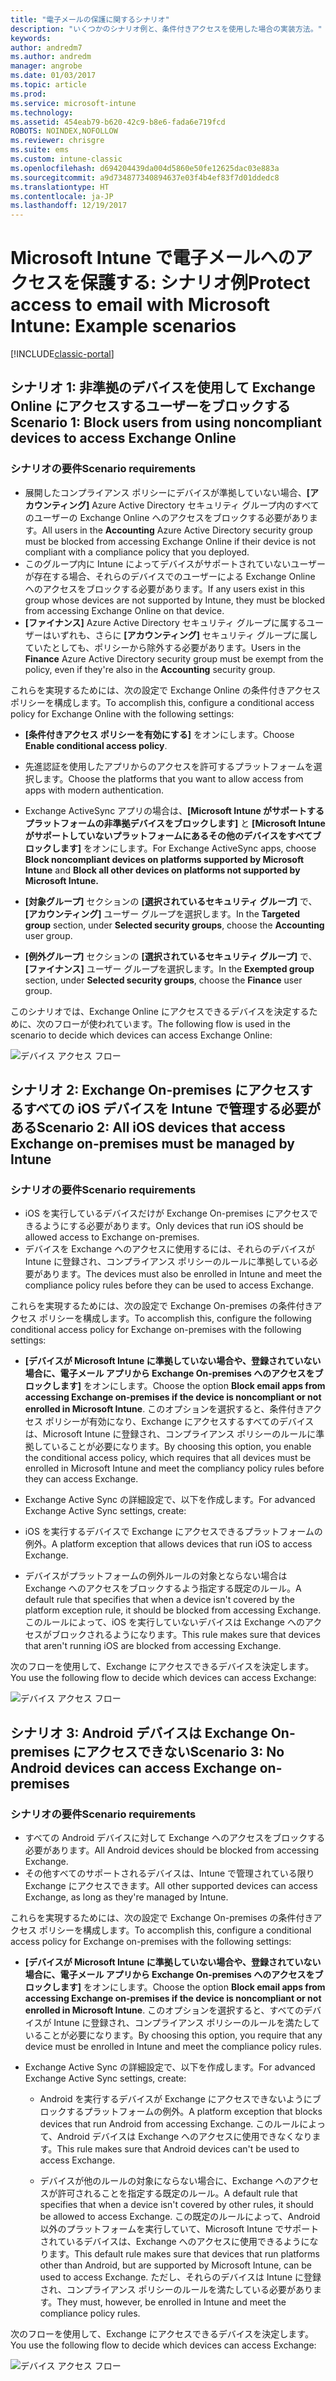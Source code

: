 ```yaml
---
title: "電子メールの保護に関するシナリオ"
description: "いくつかのシナリオ例と、条件付きアクセスを使用した場合の実装方法。"
keywords: 
author: andredm7
ms.author: andredm
manager: angrobe
ms.date: 01/03/2017
ms.topic: article
ms.prod: 
ms.service: microsoft-intune
ms.technology: 
ms.assetid: 454eab79-b620-42c9-b8e6-fada6e719fcd
ROBOTS: NOINDEX,NOFOLLOW
ms.reviewer: chrisgre
ms.suite: ems
ms.custom: intune-classic
ms.openlocfilehash: d694204439da004d5860e50fe12625dac03e883a
ms.sourcegitcommit: a9d734877340894637e03f4b4ef83f7d01ddedc8
ms.translationtype: HT
ms.contentlocale: ja-JP
ms.lasthandoff: 12/19/2017
---
```

# <a name="protect-access-to-email-with-microsoft-intune-example-scenarios"></a><span data-ttu-id="13022-103">Microsoft Intune で電子メールへのアクセスを保護する: シナリオ例</span><span class="sxs-lookup"><span data-stu-id="13022-103">Protect access to email with Microsoft Intune: Example scenarios</span></span>

[!INCLUDE[classic-portal](../includes/classic-portal.md)]

## <a name="scenario-1-block-users-from-using-noncompliant-devices-to-access-exchange-online"></a><span data-ttu-id="13022-104">シナリオ 1: 非準拠のデバイスを使用して Exchange Online にアクセスするユーザーをブロックする</span><span class="sxs-lookup"><span data-stu-id="13022-104">Scenario 1: Block users from using noncompliant devices to access Exchange Online</span></span>
### <a name="scenario-requirements"></a><span data-ttu-id="13022-105">シナリオの要件</span><span class="sxs-lookup"><span data-stu-id="13022-105">Scenario requirements</span></span>
- <span data-ttu-id="13022-106">展開したコンプライアンス ポリシーにデバイスが準拠していない場合、**[アカウンティング]** Azure Active Directory セキュリティ グループ内のすべてのユーザーの Exchange Online へのアクセスをブロックする必要があります。</span><span class="sxs-lookup"><span data-stu-id="13022-106">All users in the **Accounting** Azure Active Directory security group must be blocked from accessing Exchange Online if their device is not compliant with a compliance policy that you deployed.</span></span>
- <span data-ttu-id="13022-107">このグループ内に Intune によってデバイスがサポートされていないユーザーが存在する場合、それらのデバイスでのユーザーによる Exchange Online へのアクセスをブロックする必要があります。</span><span class="sxs-lookup"><span data-stu-id="13022-107">If any users exist in this group whose devices are not supported by Intune, they must be blocked from accessing Exchange Online on that device.</span></span>
- <span data-ttu-id="13022-108">**[ファイナンス]** Azure Active Directory セキュリティ グループに属するユーザーはいずれも、さらに **[アカウンティング]** セキュリティ グループに属していたとしても、ポリシーから除外する必要があります。</span><span class="sxs-lookup"><span data-stu-id="13022-108">Users in the **Finance** Azure Active Directory security group must be exempt from the policy, even if they're also in the **Accounting** security group.</span></span>

<span data-ttu-id="13022-109">これらを実現するためには、次の設定で Exchange Online の条件付きアクセス ポリシーを構成します。</span><span class="sxs-lookup"><span data-stu-id="13022-109">To accomplish this, configure a conditional access policy for Exchange Online with the following settings:</span></span>

- <span data-ttu-id="13022-110">**[条件付きアクセス ポリシーを有効にする]** をオンにします。</span><span class="sxs-lookup"><span data-stu-id="13022-110">Choose **Enable conditional access policy**.</span></span>

- <span data-ttu-id="13022-111">先進認証を使用したアプリからのアクセスを許可するプラットフォームを選択します。</span><span class="sxs-lookup"><span data-stu-id="13022-111">Choose the platforms that you want to allow access from apps with modern authentication.</span></span>
- <span data-ttu-id="13022-112">Exchange ActiveSync アプリの場合は、**[Microsoft Intune がサポートするプラットフォームの非準拠デバイスをブロックします]** と **[Microsoft Intune がサポートしていないプラットフォームにあるその他のデバイスをすべてブロックします]** をオンにします。</span><span class="sxs-lookup"><span data-stu-id="13022-112">For Exchange ActiveSync apps, choose **Block noncompliant devices on platforms supported by Microsoft Intune** and **Block all other devices on platforms not supported by Microsoft Intune.**</span></span>
-   <span data-ttu-id="13022-113">**[対象グループ]** セクションの **[選択されているセキュリティ グループ]** で、**[アカウンティング]** ユーザー グループを選択します。</span><span class="sxs-lookup"><span data-stu-id="13022-113">In the **Targeted group** section, under **Selected security groups**, choose the **Accounting** user group.</span></span>

-   <span data-ttu-id="13022-114">**[例外グループ]** セクションの **[選択されているセキュリティ グループ]** で、**[ファイナンス]** ユーザー グループを選択します。</span><span class="sxs-lookup"><span data-stu-id="13022-114">In the **Exempted group** section, under **Selected security groups**, choose the **Finance** user group.</span></span>


<span data-ttu-id="13022-115">このシナリオでは、Exchange Online にアクセスできるデバイスを決定するために、次のフローが使われています。</span><span class="sxs-lookup"><span data-stu-id="13022-115">The following flow is used in the scenario to decide which devices can access Exchange Online:</span></span>

![デバイス アクセス フロー](./media/ConditionalAccess8-5.png)

## <a name="scenario-2-all-ios-devices-that-access-exchange-on-premises-must-be-managed-by-intune"></a><span data-ttu-id="13022-117">シナリオ 2: Exchange On-premises にアクセスするすべての iOS デバイスを Intune で管理する必要がある</span><span class="sxs-lookup"><span data-stu-id="13022-117">Scenario 2: All iOS devices that access Exchange on-premises must be managed by Intune</span></span>
### <a name="scenario-requirements"></a><span data-ttu-id="13022-118">シナリオの要件</span><span class="sxs-lookup"><span data-stu-id="13022-118">Scenario requirements</span></span>
- <span data-ttu-id="13022-119">iOS を実行しているデバイスだけが Exchange On-premises にアクセスできるようにする必要があります。</span><span class="sxs-lookup"><span data-stu-id="13022-119">Only devices that run iOS should be allowed access to Exchange on-premises.</span></span>
- <span data-ttu-id="13022-120">デバイスを Exchange へのアクセスに使用するには、それらのデバイスが Intune に登録され、コンプライアンス ポリシーのルールに準拠している必要があります。</span><span class="sxs-lookup"><span data-stu-id="13022-120">The devices must also be enrolled in Intune and meet the compliance policy rules before they can be used to access Exchange.</span></span>

<span data-ttu-id="13022-121">これらを実現するためには、次の設定で Exchange On-premises の条件付きアクセス ポリシーを構成します。</span><span class="sxs-lookup"><span data-stu-id="13022-121">To accomplish this, configure the following conditional access policy for Exchange on-premises with the following settings:</span></span>

-   <span data-ttu-id="13022-122">**[デバイスが Microsoft Intune に準拠していない場合や、登録されていない場合に、電子メール アプリから Exchange On-premises へのアクセスをブロックします]** をオンにします。</span><span class="sxs-lookup"><span data-stu-id="13022-122">Choose the option **Block email apps from accessing Exchange on-premises if the device is noncompliant or not enrolled in Microsoft Intune**.</span></span> <span data-ttu-id="13022-123">このオプションを選択すると、条件付きアクセス ポリシーが有効になり、Exchange にアクセスするすべてのデバイスは、Microsoft Intune に登録され、コンプライアンス ポリシーのルールに準拠していることが必要になります。</span><span class="sxs-lookup"><span data-stu-id="13022-123">By choosing this option, you enable the conditional access policy, which requires that all devices must be enrolled in Microsoft Intune and meet the compliancy policy rules before they can access Exchange.</span></span>

-   <span data-ttu-id="13022-124">Exchange Active Sync の詳細設定で、以下を作成します。</span><span class="sxs-lookup"><span data-stu-id="13022-124">For advanced Exchange Active Sync settings, create:</span></span>

  -   <span data-ttu-id="13022-125">iOS を実行するデバイスで Exchange にアクセスできるプラットフォームの例外。</span><span class="sxs-lookup"><span data-stu-id="13022-125">A platform exception that allows devices that run iOS to access Exchange.</span></span>   

  -   <span data-ttu-id="13022-126">デバイスがプラットフォームの例外ルールの対象とならない場合は Exchange へのアクセスをブロックするよう指定する既定のルール。</span><span class="sxs-lookup"><span data-stu-id="13022-126">A default rule that specifies that when a device isn't covered by the platform exception rule, it should be blocked from accessing Exchange.</span></span> <span data-ttu-id="13022-127">このルールによって、iOS を実行していないデバイスは Exchange へのアクセスがブロックされるようになります。</span><span class="sxs-lookup"><span data-stu-id="13022-127">This rule makes sure that devices that aren't running iOS are blocked from accessing Exchange.</span></span>

<span data-ttu-id="13022-128">次のフローを使用して、Exchange にアクセスできるデバイスを決定します。</span><span class="sxs-lookup"><span data-stu-id="13022-128">You use the following flow to decide which devices can access Exchange:</span></span>

![デバイス アクセス フロー](./media/ConditionalAccess8-3.png)

## <a name="scenario-3-no-android-devices-can-access-exchange-on-premises"></a><span data-ttu-id="13022-130">シナリオ 3: Android デバイスは Exchange On-premises にアクセスできない</span><span class="sxs-lookup"><span data-stu-id="13022-130">Scenario 3: No Android devices can access Exchange on-premises</span></span>
### <a name="scenario-requirements"></a><span data-ttu-id="13022-131">シナリオの要件</span><span class="sxs-lookup"><span data-stu-id="13022-131">Scenario requirements</span></span>
- <span data-ttu-id="13022-132">すべての Android デバイスに対して Exchange へのアクセスをブロックする必要があります。</span><span class="sxs-lookup"><span data-stu-id="13022-132">All Android devices should be blocked from accessing Exchange.</span></span>
- <span data-ttu-id="13022-133">その他すべてのサポートされるデバイスは、Intune で管理されている限り Exchange にアクセスできます。</span><span class="sxs-lookup"><span data-stu-id="13022-133">All other supported devices can access Exchange, as long as they're managed by Intune.</span></span>

<span data-ttu-id="13022-134">これらを実現するためには、次の設定で Exchange On-premises の条件付きアクセス ポリシーを構成します。</span><span class="sxs-lookup"><span data-stu-id="13022-134">To accomplish this, configure a conditional access policy for Exchange on-premises with the following settings:</span></span>

-   <span data-ttu-id="13022-135">**[デバイスが Microsoft Intune に準拠していない場合や、登録されていない場合に、電子メール アプリから Exchange On-premises へのアクセスをブロックします]** をオンにします。</span><span class="sxs-lookup"><span data-stu-id="13022-135">Choose the option **Block email apps from accessing Exchange on-premises if the device is noncompliant or not enrolled in Microsoft Intune**.</span></span> <span data-ttu-id="13022-136">このオプションを選択すると、すべてのデバイスが Intune に登録され、コンプライアンス ポリシーのルールを満たしていることが必要になります。</span><span class="sxs-lookup"><span data-stu-id="13022-136">By choosing this option, you require that any device must be enrolled in Intune and meet the compliance policy rules.</span></span>

- <span data-ttu-id="13022-137">Exchange Active Sync の詳細設定で、以下を作成します。</span><span class="sxs-lookup"><span data-stu-id="13022-137">For advanced Exchange Active Sync settings, create:</span></span>
  -   <span data-ttu-id="13022-138">Android を実行するデバイスが Exchange にアクセスできないようにブロックするプラットフォームの例外。</span><span class="sxs-lookup"><span data-stu-id="13022-138">A platform exception that blocks devices that run Android from accessing Exchange.</span></span> <span data-ttu-id="13022-139">このルールによって、Android デバイスは Exchange へのアクセスに使用できなくなります。</span><span class="sxs-lookup"><span data-stu-id="13022-139">This rule makes sure that Android devices can't be used to access Exchange.</span></span>

  -   <span data-ttu-id="13022-140">デバイスが他のルールの対象にならない場合に、Exchange へのアクセスが許可されることを指定する既定のルール。</span><span class="sxs-lookup"><span data-stu-id="13022-140">A default rule that specifies that when a device isn't covered by other rules, it should be allowed to access Exchange.</span></span> <span data-ttu-id="13022-141">この既定のルールによって、Android 以外のプラットフォームを実行していて、Microsoft Intune でサポートされているデバイスは、Exchange へのアクセスに使用できるようになります。</span><span class="sxs-lookup"><span data-stu-id="13022-141">This default rule makes sure that devices that run platforms other than Android, but are supported by Microsoft Intune, can be used to access Exchange.</span></span> <span data-ttu-id="13022-142">ただし、それらのデバイスは Intune に登録され、コンプライアンス ポリシーのルールを満たしている必要があります。</span><span class="sxs-lookup"><span data-stu-id="13022-142">They must, however, be enrolled in Intune and meet the compliance policy rules.</span></span>

<span data-ttu-id="13022-143">次のフローを使用して、Exchange にアクセスできるデバイスを決定します。</span><span class="sxs-lookup"><span data-stu-id="13022-143">You use the following flow to decide which devices can access Exchange:</span></span>

![デバイス アクセス フロー](./media/ConditionalAccess8-4.png)
